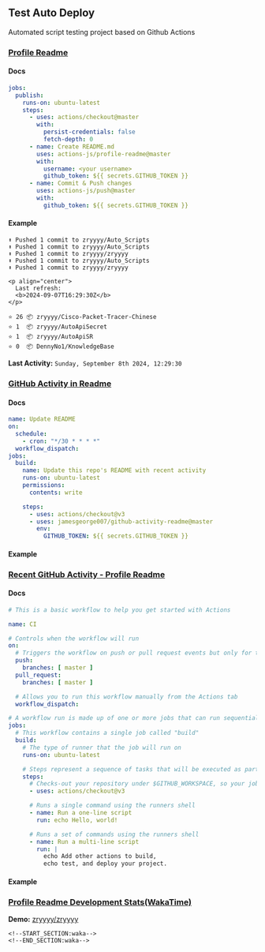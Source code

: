 ## Test Auto Deploy

Automated script testing project based on Github Actions

### [Profile Readme](https://github.com/marketplace/actions/profile-readme)

#### Docs

```yaml
jobs:
  publish:
    runs-on: ubuntu-latest
    steps:
      - uses: actions/checkout@master
        with:
          persist-credentials: false
          fetch-depth: 0
      - name: Create README.md
        uses: actions-js/profile-readme@master
        with:
          username: <your username>
          github_token: ${{ secrets.GITHUB_TOKEN }}
      - name: Commit & Push changes
        uses: actions-js/push@master
        with:
          github_token: ${{ secrets.GITHUB_TOKEN }}
```

#### Example

```
⬆️ Pushed 1 commit to zryyyy/Auto_Scripts
⬆️ Pushed 1 commit to zryyyy/Auto_Scripts
⬆️ Pushed 1 commit to zryyyy/zryyyy
⬆️ Pushed 1 commit to zryyyy/Auto_Scripts
⬆️ Pushed 1 commit to zryyyy/zryyyy
```

```
<p align="center">
  Last refresh: 
  <b>2024-09-07T16:29:30Z</b>
</p>
```

```
⭐️ 26 📦 zryyyy/Cisco-Packet-Tracer-Chinese
⭐️ 1  📦 zryyyy/AutoApiSecret
⭐️ 1  📦 zryyyy/AutoApiSR
⭐️ 0  📦 DennyNo1/KnowledgeBase
```

**Last Activity:** `Sunday, September 8th 2024, 12:29:30`



### [GitHub Activity in Readme](https://github.com/marketplace/actions/github-activity-readme)

#### Docs

```yaml
name: Update README
on:
  schedule:
    - cron: "*/30 * * * *"
  workflow_dispatch:
jobs:
  build:
    name: Update this repo's README with recent activity
    runs-on: ubuntu-latest
    permissions:
      contents: write

    steps:
      - uses: actions/checkout@v3
      - uses: jamesgeorge007/github-activity-readme@master
        env:
          GITHUB_TOKEN: ${{ secrets.GITHUB_TOKEN }}
```

#### Example

<!--START_SECTION:activity-->

<!--END_SECTION:activity-->



### [Recent GitHub Activity - Profile Readme](https://github.com/marketplace/actions/recent-github-activity-profile-readme)

#### Docs

```yaml
# This is a basic workflow to help you get started with Actions

name: CI

# Controls when the workflow will run
on:
  # Triggers the workflow on push or pull request events but only for the master branch
  push:
    branches: [ master ]
  pull_request:
    branches: [ master ]

  # Allows you to run this workflow manually from the Actions tab
  workflow_dispatch:

# A workflow run is made up of one or more jobs that can run sequentially or in parallel
jobs:
  # This workflow contains a single job called "build"
  build:
    # The type of runner that the job will run on
    runs-on: ubuntu-latest

    # Steps represent a sequence of tasks that will be executed as part of the job
    steps:
      # Checks-out your repository under $GITHUB_WORKSPACE, so your job can access it
      - uses: actions/checkout@v3

      # Runs a single command using the runners shell
      - name: Run a one-line script
        run: echo Hello, world!

      # Runs a set of commands using the runners shell
      - name: Run a multi-line script
        run: |
          echo Add other actions to build,
          echo test, and deploy your project.

```

#### Example

<!--RECENT_ACTIVITY:last_update-->

<!--RECENT_ACTIVITY:last_update_end-->

<!--RECENT_ACTIVITY:start-->

<!--RECENT_ACTIVITY:end-->



### [Profile Readme Development Stats(WakaTime)](https://github.com/marketplace/actions/profile-readme-development-stats)

**Demo:**  [zryyyy/zryyyy](https://github.com/zryyyy/zryyyy)

```
<!--START_SECTION:waka-->
<!--END_SECTION:waka-->
```
